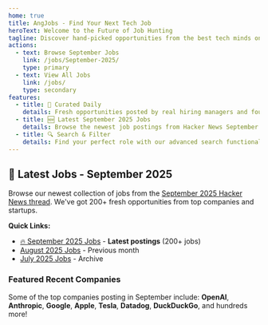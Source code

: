 ```yaml
---
home: true
title: AngJobs - Find Your Next Tech Job
heroText: Welcome to the Future of Job Hunting
tagline: Discover hand-picked opportunities from the best tech minds on Hacker News
actions:
  - text: Browse September Jobs
    link: /jobs/September-2025/
    type: primary
  - text: View All Jobs
    link: /jobs/
    type: secondary
features:
  - title: 🎯 Curated Daily
    details: Fresh opportunities posted by real hiring managers and founders
  - title: 🆕 Latest September 2025 Jobs
    details: Browse the newest job postings from Hacker News September thread
  - title: 🔍 Search & Filter
    details: Find your perfect role with our advanced search functionality
---
```


## 🚀 Latest Jobs - September 2025

Browse our newest collection of jobs from the [September 2025 Hacker News thread](/jobs/September-2025/). We've got 200+ fresh opportunities from top companies and startups.

**Quick Links:**
- [🔥 September 2025 Jobs](/jobs/September-2025/) - **Latest postings** (200+ jobs)
- [August 2025 Jobs](/jobs/August-2025/) - Previous month
- [July 2025 Jobs](/jobs/July-2025/) - Archive

### Featured Recent Companies
Some of the top companies posting in September include: **OpenAI**, **Anthropic**, **Google**, **Apple**, **Tesla**, **Datadog**, **DuckDuckGo**, and hundreds more!
